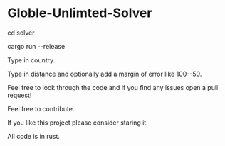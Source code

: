 # Globle-Unlimted-Solver


cd solver

cargo run --release

Type in country.

Type in distance and optionally add a margin of error like 100--50.

Feel free to look through the code and if you find any issues open a pull request!

Feel free to contribute.

If you like this project please consider staring it.

All code is in rust.
